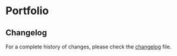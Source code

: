 # Portfolio
## Changelog
For a complete history of changes, please check the [changelog](/docs/changelog.md) file.
